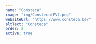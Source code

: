 ```yaml
---
name: "Consteca"
image: "img/Consteca(FV).png"
websiteUrl: "https://www.consteca.be/"
altText: "Consteca"
order: 2
active: true
---
```

